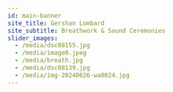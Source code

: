 ```yaml
---
id: main-banner
site_title: Gershan Lombard
site_subtitle: Breathwork & Sound Ceremonies
slider_images:
  - /media/dsc08155.jpg
  - /media/image0.jpeg
  - /media/breath.jpg
  - /media/dsc08139.jpg
  - /media/img-20240626-wa0024.jpg
---
```

